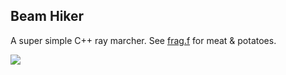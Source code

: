 
## Beam Hiker

A super simple C++ ray marcher. See [frag.f](/shaders/frag.f) for meat & potatoes.

![](/screenshots/2018-08-18_20-31-25.jpg)
